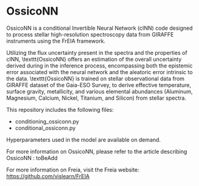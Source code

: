 # OssicoNN

OssicoNN is a conditional Invertible Neural Network (cINN) code designed to process stellar high-resolution spectroscopy data from GIRAFFE instruments using the FrEIA framework.


Utilizing the flux uncertainty present in the spectra and the properties of cINN, \texttt{OssicoNN} offers an estimation of the overall uncertainty derived during in the inference process, encompassing both the epistemic error associated with the neural network and the aleatoric error intrinsic to the data. \texttt{OssicoNN} is trained on stellar observational data from GIRAFFE dataset of the Gaia-ESO Survey, to  derive effective temperature, surface gravity, metallicity, and various elemental abundances (Aluminum, Magnesium, Calcium, Nickel, Titanium, and Silicon) from stellar spectra. 

This repository includes the following files:
* conditioning_ossiconn.py 
* conditional_ossiconn.py 

Hyperparameters used in the model are available on demand.

For more information on OssicoNN, please refer to the article describing OssicoNN : toBeAdd 

For more information on Freia, visit the Freia website: https://github.com/vislearn/FrEIA 
